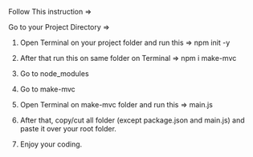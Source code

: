 Follow This instruction =>

Go to your Project Directory =>

1. Open Terminal on your project folder and run this => npm init -y

2. After that run this on same folder on Terminal => npm i make-mvc

3. Go to node_modules

4. Go to make-mvc

5. Open Terminal on make-mvc folder and run this => main.js

6. After that, copy/cut all folder (except package.json and main.js) and paste it over your root folder.

7. Enjoy your coding.
